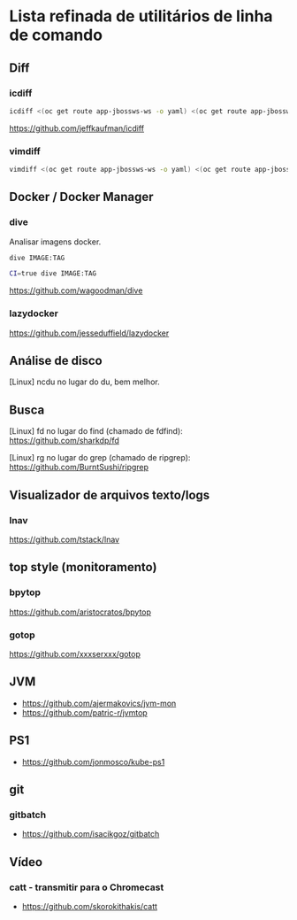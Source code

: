 # Lista refinada de utilitários de linha de comando

## Diff

### icdiff

```bash
icdiff <(oc get route app-jbossws-ws -o yaml) <(oc get route app-jbossws -o yaml)
```

https://github.com/jeffkaufman/icdiff


### vimdiff

```bash
vimdiff <(oc get route app-jbossws-ws -o yaml) <(oc get route app-jbossws -o yaml)
```


## Docker / Docker Manager

### dive

Analisar imagens docker.

```bash
dive IMAGE:TAG

CI=true dive IMAGE:TAG
```

https://github.com/wagoodman/dive

### lazydocker

https://github.com/jesseduffield/lazydocker


## Análise de disco

[Linux] ncdu no lugar do du, bem melhor.

## Busca

[Linux] fd no lugar do find (chamado de fdfind): https://github.com/sharkdp/fd

[Linux] rg no lugar do grep (chamado de ripgrep): https://github.com/BurntSushi/ripgrep

## Visualizador de arquivos texto/logs

### lnav

https://github.com/tstack/lnav


## top style (monitoramento)

### bpytop

https://github.com/aristocratos/bpytop

### gotop

https://github.com/xxxserxxx/gotop

## JVM

- https://github.com/ajermakovics/jvm-mon
- https://github.com/patric-r/jvmtop


## PS1

- https://github.com/jonmosco/kube-ps1


## git

### gitbatch

- https://github.com/isacikgoz/gitbatch

## Vídeo

### catt - transmitir para o Chromecast

- https://github.com/skorokithakis/catt

